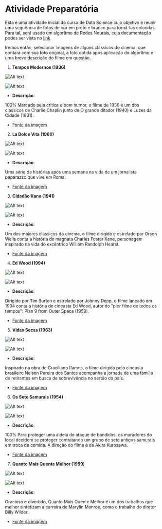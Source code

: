 # Atividade Preparatória

Esta é uma atividade inicial do curso de Data Science cujo objetivo é reunir uma sequência de fotos de cor em preto e branco para torná-las coloridas. Para tal, será usado um algorítmo de Redes Neurais, cuja documentação podes ser vista no [link](https://github.com/jantic/DeOldify).

Iremos então, selecionar imagens de alguns clássicos do cinema, que contará com sua foto original, a foto obtida após aplicação do algorítmo e uma breve descrição do filme em questão.

1) **Tempos Modernos (1936)**

![Alt text](https://github.com/Mario-RJunior/DataScience-Awari/blob/master/Atividade-Preparatoria/Imagens/Image01.jpeg?raw=true "Tempos Modernos") 

![Alt text](https://github.com/Mario-RJunior/DataScience-Awari/blob/master/Atividade-Preparatoria/Imagens/download.png?raw=true "Tempos Modernos")

- **Descrição**:

100% Marcado pela crítica e bom humor, o filme de 1936 é um dos clássicos de Charlie Chaplin junto de
O grande ditador (1940) e Luzes da Cidade (1931).

- [Fonte da imagem](https://www.huffpostbrasil.com/2015/08/06/17-filmes-em-preto-e-branco-para-quem-nao-gosta-de-filmes-em-pre_n_7948596.html#gallery/5c340596e4b0979fd89d2b47/1)

2) **La Dolce Vita (1960)**

![Alt text](https://github.com/Mario-RJunior/DataScience-Awari/blob/master/Atividade-Preparatoria/Imagens/Image04.jpg?raw=true "La Dolce Vita") 

![Alt text](https://github.com/Mario-RJunior/DataScience-Awari/blob/master/Atividade-Preparatoria/Imagens/download%20(3).png?raw=true "La Dolce Vita")

- **Descrição**:

Uma série de histórias após uma semana na vida de um jornalista paparazzo que vive em Roma.

- [Fonte da imagem](https://br.pinterest.com/pin/329396160224850811/)

3) **Cidadão Kane (1941)**

![Alt text](https://github.com/Mario-RJunior/DataScience-Awari/blob/master/Atividade-Preparatoria/Imagens/Image02.jpeg?raw=true "Cidadão Kane") 

![Alt text](https://github.com/Mario-RJunior/DataScience-Awari/blob/master/Atividade-Preparatoria/Imagens/download%20(1).png?raw=true "Cidadão Kane")

- **Descrição**:

Um dos maiores clássicos do cinema, o filme dirigido e estrelado por Orson Wells conta a história do magnata
Charles Foster Kane, personagem inspirado na vida do excêntrico William Randolph Hearst.

- [Fonte da imagem](https://www.huffpostbrasil.com/2015/08/06/17-filmes-em-preto-e-branco-para-quem-nao-gosta-de-filmes-em-pre_n_7948596.html#gallery/5c340596e4b0979fd89d2b47/2)

4) **Ed Wood (1994)**

![Alt text](https://github.com/Mario-RJunior/DataScience-Awari/blob/master/Atividade-Preparatoria/Imagens/Image03.jpeg?raw=true "Ed Wood") 

![Alt text](https://github.com/Mario-RJunior/DataScience-Awari/blob/master/Atividade-Preparatoria/Imagens/download%20(2).png?raw=true "Ed Wood")

- **Descrição**:

Dirigido por Tim Burton e estrelado por Johnny Depp, o filme lançado em 1994 conta a história do cineasta Ed Wood, 
autor do "pior filme de todos os tempos": Plan 9 from Outer Space (1959).

- [Fonte da imagem](https://www.huffpostbrasil.com/2015/08/06/17-filmes-em-preto-e-branco-para-quem-nao-gosta-de-filmes-em-pre_n_7948596.html#gallery/5c340596e4b0979fd89d2b47/13)

5) **Vidas Secas (1963)**

![Alt text](https://github.com/Mario-RJunior/DataScience-Awari/blob/master/Atividade-Preparatoria/Imagens/Image06.jpeg?raw=true "Vidas Secas") 

![Alt text](https://github.com/Mario-RJunior/DataScience-Awari/blob/master/Atividade-Preparatoria/Imagens/download%20(5).png?raw=true "Vidas Secas")

- **Descrição**:

Inspirado na obra de Graciliano Ramos, o filme dirigido pelo cineasta brasileiro Nelson Pereira dos Santos
acompanha a jornada de uma família de retirantes em busca de sobrevivência no sertão do país.

- [Fonte da imagem](https://www.huffpostbrasil.com/2015/08/06/17-filmes-em-preto-e-branco-para-quem-nao-gosta-de-filmes-em-pre_n_7948596.html#gallery/5c340596e4b0979fd89d2b47/9)

6) **Os Sete Samurais (1954)**

![Alt text](https://github.com/Mario-RJunior/DataScience-Awari/blob/master/Atividade-Preparatoria/Imagens/Image05.jpeg?raw=true "Os Sete Samurais") 

![Alt text](https://github.com/Mario-RJunior/DataScience-Awari/blob/master/Atividade-Preparatoria/Imagens/download%20(4).png?raw=true "Os Sete Samurais")

- **Descrição**:

100% Para proteger uma aldeia do ataque de bandidos, os moradores do local decidem se proteger contratando um
grupo de sete antigos samurais em troca de comida. A direção do filme é de Akira Kurosawa.

- [Fonte da imagem](https://www.huffpostbrasil.com/2015/08/06/17-filmes-em-preto-e-branco-para-quem-nao-gosta-de-filmes-em-pre_n_7948596.html#gallery/5c340596e4b0979fd89d2b47/5)

7) **Quanto Mais Quente Melhor (1959)**

![Alt text](https://github.com/Mario-RJunior/DataScience-Awari/blob/master/Atividade-Preparatoria/Imagens/Image07.jpeg?raw=true "Quanto Mais Quente Melhor") 

![Alt text](https://github.com/Mario-RJunior/DataScience-Awari/blob/master/Atividade-Preparatoria/Imagens/download%20(6).png?raw=true "Quanto Mais Quente Melhor")

- **Descrição**:

Gracioso e divertido, Quanto Mais Quente Melhor é um dos trabalhos que melhor sintetizam a carreira de 
Marylin Monroe, como o trabalho do diretor Billy Wilder.

- [Fonte da imagem](https://www.huffpostbrasil.com/2015/08/06/17-filmes-em-preto-e-branco-para-quem-nao-gosta-de-filmes-em-pre_n_7948596.html#gallery/5c340596e4b0979fd89d2b47/7)

